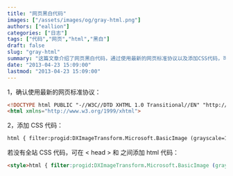 ```yaml
---
title: "网页黑白代码"
images: ["/assets/images/og/gray-html.png"]
authors: ["eallion"]
categories: ["日志"]
tags: ["代码","网页","html","黑白"]
draft: false
slug: "gray-html"
summary: "这篇文章介绍了网页黑白代码，通过使用最新的网页标准协议以及添加CSS代码，可以实现网页的黑白显示。如果网页没有全站CSS代码，可以在<head>标签和<body>标签之间添加HTML代码来实现。"
date: "2013-04-23 15:09:00"
lastmod: "2013-04-23 15:09:00"
---
```


1，确认使用最新的网页标准协议：

```html
<!DOCTYPE html PUBLIC "-//W3C//DTD XHTML 1.0 Transitional//EN" "http://www.w3.org/TR/xhtml1/DTD/xhtml1-transitional.dtd"> 
<html xmlns="http://www.w3.org/1999/xhtml">
```

2，添加 CSS 代码：

```html
html { filter:progid:DXImageTransform.Microsoft.BasicImage (grayscale=1); -webkit-filter: grayscale (1); }
```

若没有全站 CSS 代码，可在 < head > 和 </head > 之间添加 html 代码：

```html
<style>html { filter:progid:DXImageTransform.Microsoft.BasicImage (grayscale=1); -webkit-filter: grayscale (1); }</style>
```
